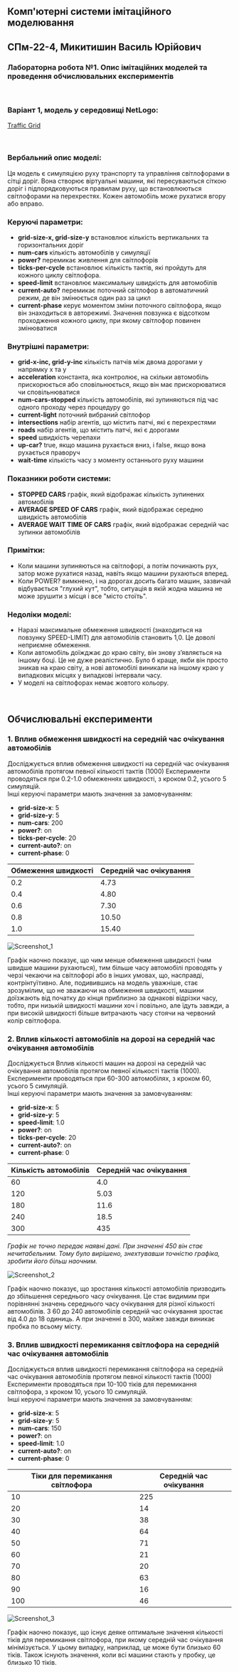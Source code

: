 ## Комп'ютерні системи імітаційного моделювання
## СПм-22-4, **Микитишин Василь Юрійович**
### Лабораторна робота №**1**. Опис імітаційних моделей та проведення обчислювальних експериментів

<br>

### Варіант 1, модель у середовищі NetLogo:
[Traffic Grid](http://www.netlogoweb.org/launch#http://www.netlogoweb.org/assets/modelslib/Sample%20Models/Social%20Science/Traffic%20Grid.nlogo)

<br>

### Вербальний опис моделі:
Ця модель є симуляцією руху транспорту та управління світлофорами в сітці доріг. Вона створює віртуальні машини, які пересуваються сіткою доріг і підпорядковуються правилам руху, що встановлюються світлофорами на перехрестях. Кожен aвтомобіль може рухатися вгору або вправо.

### Керуючі параметри:
- **grid-size-x, grid-size-y** встановлює кількість вертикальних та горизонтальних доріг
- **num-cars** кількість автомобілів у симуляції 
- **power?** перемикає живлення для світлофорів
- **ticks-per-cycle** встановлює кількість тактів, які пройдуть для кожного циклу світлофора.
- **speed-limit** встановлює максимальну швидкість для автомобілів
- **current-auto?** перемикає поточний світлофор в автоматичний режим, де він змінюється один раз за цикл
- **current-phase** керує моментом зміни поточного світлофора, якщо він знаходиться в авторежимі. Значення повзунка є відсотком проходження кожного циклу, при якому світлофор повинен змінюватися

### Внутрішні параметри:
- **grid-x-inc, grid-y-inc** кількість патчів між двома дорогами у напрямку x та у
- **acceleration** константа, яка контролює, на скільки автомобіль прискорюється або сповільнюється, якщо він має прискорюватися чи сповільнюватися
- **num-cars-stopped** кількість автомобілів, які зупиняються під час одного проходу через процедуру go
- **current-light** поточний вибраний світлофор
- **intersections** набір агентів, що містить патчі, які є перехрестями
- **roads** набір агентів, що містить патчі, які є дорогами
- **speed** швидкість черепахи
- **up-car?** true, якщо машина рухається вниз, і false, якщо вона рухається праворуч
- **wait-time** кількість часу з моменту останнього руху машини

### Показники роботи системи:
- **STOPPED CARS** графік, який відображає кількість зупинених автомобілів
- **AVERAGE SPEED OF CARS** графік, який відображає середню швидкість автомобілів
- **AVERAGE WAIT TIME OF CARS** графік, який відображає середній час зупинки автомобілів
  
### Примітки:
- Коли машини зупиняються на світлофорі, а потім починають рух, затор може рухатися назад, навіть якщо машини рухаються вперед.
- Коли POWER? вимкнено, і на дорогах досить багато машин, зазвичай відбувається "глухий кут", тобто, ситуація в якій жодна машина не може зрушити з місця і все "місто стоїть".
  
### Недоліки моделі:
- Наразі максимальне обмеження швидкості (знаходиться на повзунку SPEED-LIMIT) для автомобілів становить 1,0. Це доволі неприємне обмеження.
- Коли автомобіль доїжджає до краю світу, він знову з’являється на іншому боці. Це не дуже реалістично. Було б краще, якби він просто зникав на краю світу, а нові автомобілі виникали на іншому краю у випадкових місцях у випадкові інтервали часу.
- У моделі на світлофорах немає жовтого кольору.

<br>

## Обчислювальні експерименти
### 1. Вплив обмеження швидкості на середній час очікування автомобілів
Досліджується вплив обмеження швидкості на середній час очікування автомобілів протягом певної кількості тактів (1000)
Експерименти проводяться при 0.2-1.0 обмеженнях швидкості, з кроком 0.2, усього 5 симуляцій.  
Інші керуючі параметри мають значення за замовчуванням:
- **grid-size-x**: 5
- **grid-size-y**: 5
- **num-cars**: 200
- **power?**: on
- **ticks-per-cycle**: 20
- **current-auto?**: on
- **current-phase**: 0

<table>
<thead>
<tr><th>Обмеження швидкості</th><th>Середній час очікування</th></tr>
</thead>
<tbody>
<tr><td>0.2</td><td>4.73</td></tr>
<tr><td>0.4</td><td>4.80</td></tr>
<tr><td>0.6</td><td>7.30</td></tr>
<tr><td>0.8</td><td>10.50</td></tr>
<tr><td>1.0</td><td>15.40</td></tr>
</tbody>
</table>

![Screenshot_1](Screenshot_1.png)

Графік наочно показує, що чим менше обмеження швидкості (чим швидше машини рухаються), тим більше часу автомобілі проводять у черзі чекаючи на світлофорі або в інших умовах, що, насправді, контрінтуїтивно. Але, подивившись на модель уважніше, стає зрозумілим, що не зважаючи на обмеження швидкості, машини доїзжають від початку до кінця приблизно за однакові відрізки часу, тобто, при низькій швидкості машини хоч і повільно, але їдуть завжди, а при високій швидкості більше витрачають часу стоячи на червоний колір світлофора.

### 2.  Вплив кількості автомобілів на дорозі на середній час очікування автомобілів
Досліджується Вплив кількості машин на дорозі на середній час очікування автомобілів протягом певної кількості тактів (1000).
Експерименти проводяться при 60-300 автомобілях, з кроком 60, усього 5 симуляцій.  
Інші керуючі параметри мають значення за замовчуванням:
- **grid-size-x**: 5
- **grid-size-y**: 5
- **speed-limit**: 1.0
- **power?**: on
- **ticks-per-cycle**: 20
- **current-auto?**: on
- **current-phase**: 0

<table>
<thead>
<tr><th>Кількість автомобілів</th><th>Середній час очікування</th></tr>
</thead>
<tbody>
<tr><td>60</td><td>4.0</td></tr>
<tr><td>120</td><td>5.03</td></tr>
<tr><td>180</td><td>11.6</td></tr>
<tr><td>240</td><td>18.5</td></tr>
<tr><td>300</td><td>435</td></tr>
</tbody>
</table>

*Графік не точно передає наявні дані. При значенні 450 він стає нечитабельним. Тому було вирішено, знехтувавши точністю графіка, зробити його більш наочним.*

![Screenshot_2](Screenshot_2.png)

Графік наочно показує, що зростання кількості автомобілів призводить до збільшення середнього часу очікування. Це стає видимим при порівнянні значень середнього часу очікування для різної кількості автомобілів. З 60 до 240 автомобілів середній час очікування зростає від 4.0 до 18 одиниць. А при значенні в 300, майже завжди виникає пробка по всьому місту.

### 3. Вплив швидкості перемикання світлофора на середній час очікування автомобілів
Досліджується вплив швидкості перемикання світлофора на середній час очікування автомобілів протягом певної кількості тактів (1000)
Експерименти проводяться при 10-100 тіків для перемикання світлофора, з кроком 10, усього 10 симуляцій.  
Інші керуючі параметри мають значення за замовчуванням:
- **grid-size-x**: 5
- **grid-size-y**: 5
- **num-cars**: 150
- **power?**: on
- **speed-limit**: 1.0
- **current-auto?**: on
- **current-phase**: 0

<table>
<thead>
<tr><th>Тіки для перемикання світлофора</th><th>Середній час очікування</th></tr>
</thead>
<tbody>
<tr><td>10</td><td>225</td></tr>
<tr><td>20</td><td>14</td></tr>
<tr><td>30</td><td>38</td></tr>
<tr><td>40</td><td>64</td></tr>
<tr><td>50</td><td>71</td></tr>
<tr><td>60</td><td>21</td></tr>
<tr><td>70</td><td>20</td></tr>
<tr><td>80</td><td>63</td></tr>
<tr><td>90</td><td>16</td></tr>
<tr><td>100</td><td>46</td></tr>
</tbody>
</table>

![Screenshot_3](Screenshot_3.png)

Графік наочно показує, що існує деяке оптимальне значення кількості тіків для перемикання світлофора, при якому середній час очікування мінімізується. У цьому випадку, наприклад, це може бути близько 60 тіків. Також існують значення, коли всі машини стають у пробку, це близько 10 тіків.
